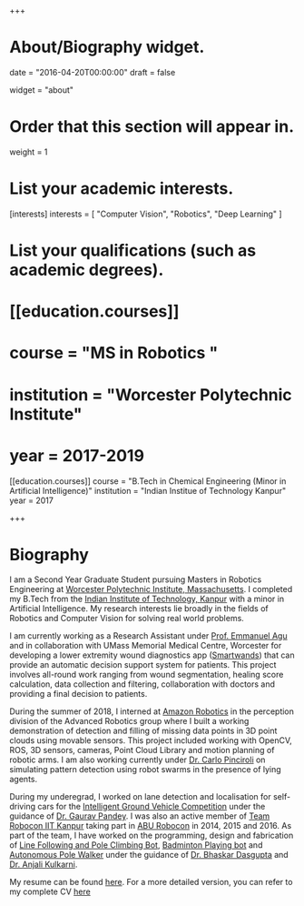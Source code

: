+++
# About/Biography widget.

date = "2016-04-20T00:00:00"
draft = false

widget = "about"

# Order that this section will appear in.
weight = 1

# List your academic interests.
[interests]
  interests = [
    "Computer Vision",
    "Robotics",
    "Deep Learning"
  ]

# List your qualifications (such as academic degrees).

# [[education.courses]]
#  course = "MS in Robotics "
#  institution = "Worcester Polytechnic Institute"
#  year = 2017-2019

[[education.courses]]
  course = "B.Tech in Chemical Engineering (Minor in Artificial Intelligence)"
  institution = "Indian Institue of Technology Kanpur"
  year = 2017

+++

# Biography

I am a Second Year Graduate Student pursuing Masters in Robotics Engineering at [Worcester Polytechnic Institute, Massachusetts](https://www.wpi.edu/academics/study/robotics-engineering-ms). I completed my B.Tech from the [Indian Institute of Technology, Kanpur](http://iitk.ac.in/) with a minor in Artificial Intelligence. My research interests lie broadly in the fields of Robotics and Computer Vision for solving real world problems.

I am currently working as a Research Assistant under [Prof. Emmanuel Agu](http://web.cs.wpi.edu/~emmanuel/) and in collaboration with UMass Memorial Medical Centre, Worcester for developing a lower extremity wound diagnostics app ([Smartwands](http://smartwands.wpi.edu/)) that can provide an automatic decision support system for patients. This project involves all-round work ranging from wound segmentation, healing score calculation, data collection and filtering, collaboration with doctors and providing a final decision to patients. 

During the summer of 2018, I interned at [Amazon Robotics](https://www.amazonrobotics.com/#/) in the perception division of the Advanced Robotics group where I built a working demonstration of detection and filling of missing data points in 3D point clouds using movable sensors. This project included working with OpenCV, ROS, 3D sensors, cameras, Point Cloud Library and motion planning of robotic arms. I am also working currently under [Dr. Carlo Pinciroli](https://carlo.pinciroli.net/) on simulating pattern detection using robot swarms in the presence of lying agents.

During my underegrad, I worked on lane detection and localisation for self-driving cars for the [Intelligent Ground Vehicle Competition](http://www.igvc.org/) under the guidance of [Dr. Gaurav Pandey](http://www.iitk.ac.in/ee/gaurav-pandey). I was also an active member of [Team Robocon IIT Kanpur](http://students.iitk.ac.in/robocon/) taking part in [ABU Robocon](http://aburobocon.net/) in 2014, 2015 and 2016. As part of the team, I have worked on the programming, design and fabrication of [Line Following and Pole Climbing Bot](https://www.youtube.com/watch?v=4vAes6m6usg),  [Badminton Playing bot](https://www.youtube.com/watch?v=9LFS0ITb_V4) and [Autonomous Pole Walker](https://www.youtube.com/watch?v=hoDn82fd3Tk&t=21s) under the guidance of [Dr. Bhaskar Dasgupta](http://home.iitk.ac.in/~dasgupta/) and [Dr. Anjali Kulkarni](http://home.iitk.ac.in/~anjalik/).

My resume can be found [here](http://spjain.github.io/resources/Resume.pdf). For a more detailed version, you can refer to my complete CV [here](http://spjain.github.io/resources/Resume.pdf)
